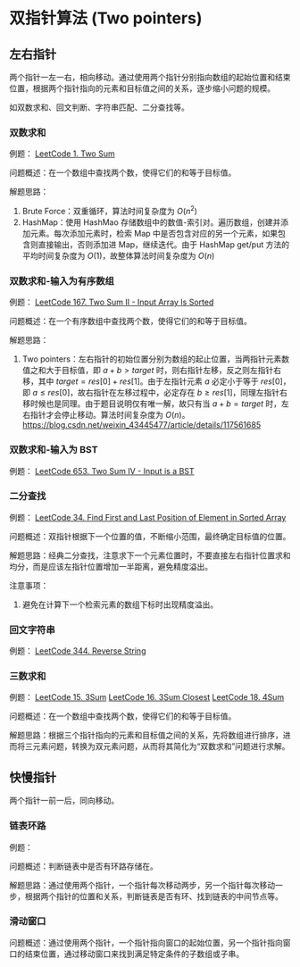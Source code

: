 # 双指针算法 (Two pointers)


## 左右指针

两个指针一左一右，相向移动。通过使用两个指针分别指向数组的起始位置和结束位置，根据两个指针指向的元素和目标值之间的关系，逐步缩小问题的规模。

如双数求和、回文判断、字符串匹配、二分查找等。


### 双数求和

例题：
[LeetCode 1. Two Sum](https://leetcode.com/problems/two-sum/)

问题概述：在一个数组中查找两个数，使得它们的和等于目标值。

解题思路：
1. Brute Force：双重循环，算法时间复杂度为 $O(n^2)$
2. HashMap：使用 HashMao 存储数组中的数值-索引对。遍历数组，创建并添加元素。每次添加元素时，检索 Map 中是否包含对应的另一个元素，如果包含则直接输出，否则添加进 Map，继续迭代。由于 HashMap get/put 方法的平均时间复杂度为 $O(1)$，故整体算法时间复杂度为 $O(n)$


### 双数求和-输入为有序数组

例题：
[LeetCode 167. Two Sum II - Input Array Is Sorted](https://leetcode.com/problems/two-sum-ii-input-array-is-sorted/)

问题概述：在一个有序数组中查找两个数，使得它们的和等于目标值。

解题思路： 
1. Two pointers：左右指针的初始位置分别为数组的起止位置，当两指针元素数值之和大于目标值，即 $a+b>target$ 时，则右指针左移，反之则左指针右移，其中 $target=res[0]+res[1]$。由于左指针元素 $a$ 必定小于等于 $res[0]$，即 $a\leq{res[0]}$，故右指针在左移过程中，必定存在 $b\geq{res[1]}$，同理左指针右移时候也是同理。由于题目说明仅有唯一解，故只有当 $a+b=target$ 时，左右指针才会停止移动。算法时间复杂度为 $O (n)$。 https://blog.csdn.net/weixin_43445477/article/details/117561685


### 双数求和-输入为 BST

例题：
[LeetCode 653. Two Sum IV - Input is a BST](https://leetcode.com/problems/two-sum-iv-input-is-a-bst/)


### 二分查找

例题：
[LeetCode 34. Find First and Last Position of Element in Sorted Array](https://leetcode.com/problems/find-first-and-last-position-of-element-in-sorted-array/)

问题概述：双指针根据下一个位置的值，不断缩小范围，最终确定目标值的位置。

解题思路：经典二分查找，注意求下一个元素位置时，不要直接左右指针位置求和均分，而是应该左指针位置增加一半距离，避免精度溢出。

注意事项：
1. 避免在计算下一个检索元素的数组下标时出现精度溢出。


### 回文字符串

例题：
[LeetCode 344. Reverse String](https://leetcode.com/problems/reverse-string/)


### 三数求和

例题：
[LeetCode 15. 3Sum](https://leetcode.com/problems/3sum/)
[LeetCode 16. 3Sum Closest](https://leetcode.com/problems/3sum-closest/)
[LeetCode 18. 4Sum](https://leetcode.com/problems/4sum/)

问题概述：在一个数组中查找两个数，使得它们的和等于目标值。

解题思路：根据三个指针指向的元素和目标值之间的关系，先将数组进行排序，进而将三元素问题，转换为双元素问题，从而将其简化为“双数求和”问题进行求解。


## 快慢指针

两个指针一前一后，同向移动。

### 链表环路

例题：

问题概述：判断链表中是否有环路存储在。

解题思路：通过使用两个指针，一个指针每次移动两步，另一个指针每次移动一步，根据两个指针的位置和关系，判断链表是否有环、找到链表的中间节点等。


### 滑动窗口

问题概述：通过使用两个指针，一个指针指向窗口的起始位置，另一个指针指向窗口的结束位置，通过移动窗口来找到满足特定条件的子数组或子串。


